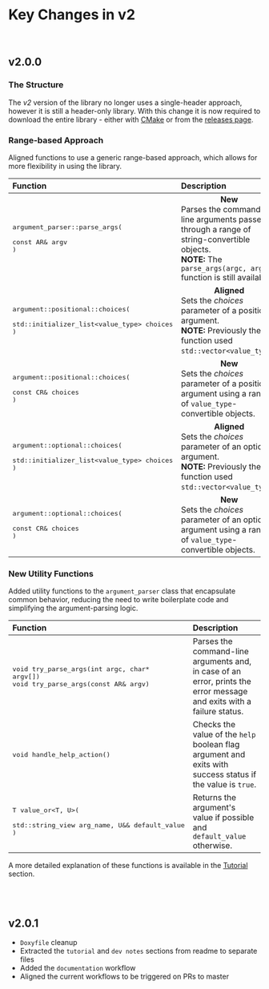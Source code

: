 # Key Changes in v2

<br />

## v2.0.0

### The Structure

The *v2* version of the library no longer uses a single-header approach, however it is still a header-only library. With this change it is now required to download the entire library - either with [CMake](/README.md#cmake-integration) or from the [releases page](https://github.com/SpectraL519/cpp-ap/releases).

### Range-based Approach

Aligned functions to use a generic range-based approach, which allows for more flexibility in using the library.

| **Function** | **Description** |
| :- | :- |
| <pre>argument_parser::parse_args(<br/>    const AR& argv<br/>)</pre> | <div align="center">**New**</div>Parses the command-line arguments passed through a range of string-convertible objects.<br/>**NOTE:** The `parse_args(argc, argv)` function is still available. |
| <pre>argument::positional::choices(<br/>    std::initializer_list&lt;value_type&gt; choices<br/>)</pre> | <div align="center">**Aligned**</div>Sets the *choices* parameter of a positional argument.<br/>**NOTE:** Previously the function used `std::vector<value_type>`. |
| <pre>argument::positional::choices(<br/>    const CR& choices<br/>)</pre> | <div align="center">**New**</div>Sets the *choices* parameter of a positional argument using a range of `value_type`-convertible objects. |
| <pre>argument::optional::choices(<br/>    std::initializer_list&lt;value_type&gt; choices<br/>)</pre> | <div align="center">**Aligned**</div>Sets the *choices* parameter of an optional argument.<br/>**NOTE:** Previously the function used `std::vector<value_type>`. |
| <pre>argument::optional::choices(<br/>    const CR& choices<br/>)</pre> | <div align="center">**New**</div>Sets the *choices* parameter of an optional argument using a range of `value_type`-convertible objects. |

### New Utility Functions

Added utility functions to the `argument_parser` class that encapsulate common behavior, reducing the need to write boilerplate code and simplifying the argument-parsing logic.

| **Function** | **Description** |
| :- | :- |
| <pre>void try_parse_args(int argc, char* argv[])<br/>void try_parse_args(const AR& argv)</pre> | Parses the command-line arguments and, in case of an error, prints the error message and exits with a failure status. |
| <pre>void handle_help_action()</pre> | Checks the value of the `help` boolean flag argument and exits with success status if the value is `true`. |
| <pre>T value_or<T, U>(<br/>    std::string_view arg_name, U&& default_value<br/>)</pre> | Returns the argument's value if possible and `default_value` otherwise. |

A more detailed explanation of these functions is available in the [Tutorial](/README.md#tutorial) section.

<br />
<br />

## v2.0.1

- `Doxyfile` cleanup
- Extracted the `tutorial` and `dev notes` sections from readme to separate files
- Added the `documentation` workflow
- Aligned the current workflows to be triggered on PRs to master
